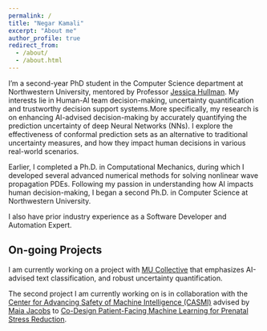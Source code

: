 ```yaml
---
permalink: /
title: "Negar Kamali"
excerpt: "About me"
author_profile: true
redirect_from: 
  - /about/
  - /about.html
---
```

I’m a second-year PhD student in the Computer Science department at Northwestern University, mentored by Professor [Jessica Hullman](http://users.eecs.northwestern.edu/~jhullman/). My interests lie in Human-AI team decision-making, uncertainty quantification and trustworthy decision support systems.More specifically, my research is on enhancing AI-advised decision-making by accurately quantifying the prediction uncertainty of deep Neural Networks (NNs). I explore the effectiveness of conformal prediction sets as an alternative to traditional uncertainty measures, and how they impact human decisions in various real-world scenarios.

Earlier, I completed a Ph.D. in Computational Mechanics, during which I developed several advanced numerical methods for solving nonlinear wave propagation PDEs. Following my passion in understanding how AI impacts human decision-making, I began a second Ph.D. in Computer Science at Northwestern University.

I also have prior industry experience as a Software Developer and Automation Expert.  

## On-going Projects

I am currently working on a project with [MU Collective](https://mucollective.northwestern.edu/) that emphasizes AI-advised text classification, and robust uncertainty quantification.

The second project I am currently working on is in collaboration with the [Center for Advancing Safety of Machine Intelligence (CASMI)](https://casmi.northwestern.edu/) advised by [Maia Jacobs](https://sites.northwestern.edu/nupath/people/) to [Co-Design Patient-Facing Machine Learning for Prenatal Stress Reduction](https://casmi.northwestern.edu/research/projects/prenatal-stress-reduction.html).





